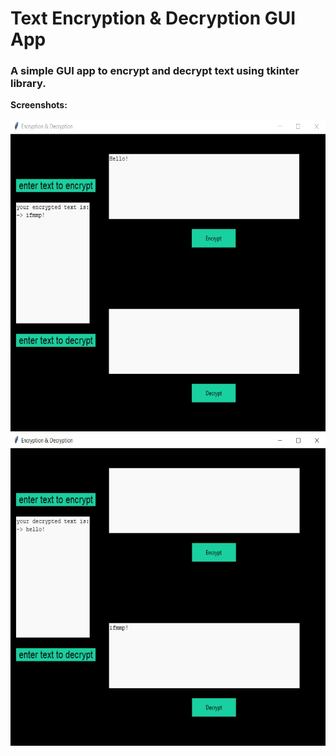 # Text Encryption & Decryption GUI App

### A simple GUI app to encrypt and decrypt text using tkinter library.


**Screenshots:**

<img src='Screenshot 2022-04-24 171945.jpg' alt='sh1' height=500>

<img src='Screenshot 2022-04-24 172052.jpg' alt='sh2' height=500>
